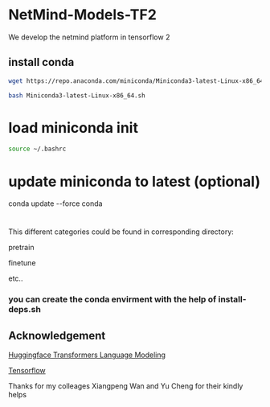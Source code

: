 # NetMind-Models-TF2
We develop the netmind platform in tensorflow 2

## install conda
```bash
wget https://repo.anaconda.com/miniconda/Miniconda3-latest-Linux-x86_64.sh
```
```bash
bash Miniconda3-latest-Linux-x86_64.sh
```

#

# load miniconda init
```bash
source ~/.bashrc
```
#

# update miniconda to latest (optional)
conda update --force conda
#

This different categories could be found in corresponding directory: 

pretrain 

finetune

etc..

### you can create the conda envirment with the help of install-deps.sh

## Acknowledgement ##
[Huggingface Transformers Language Modeling](https://github.com/huggingface/transformers/blob/master/examples/tensorflow/language-modeling/run_clm.py)

[Tensorflow](https://www.tensorflow.org/) 

Thanks for my colleages Xiangpeng Wan and Yu Cheng for their kindly helps
